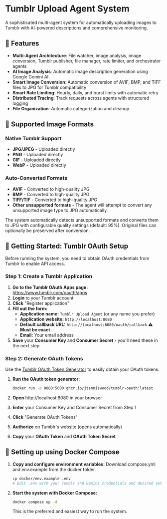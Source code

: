 # Tumblr Upload Agent System

A sophisticated multi-agent system for automatically uploading images to Tumblr with AI-powered descriptions and comprehensive monitoring.

## 🌟 Features

- **Multi-Agent Architecture**: File watcher, image analysis, image conversion, Tumblr publisher, file manager, rate limiter, and orchestrator agents
- **AI Image Analysis**: Automatic image description generation using Google Gemini AI
- **Smart Image Conversion**: Automatic conversion of AVIF, BMP, and TIFF files to JPG for Tumblr compatibility
- **Smart Rate Limiting**: Hourly, daily, and burst limits with automatic retry
- **Distributed Tracing**: Track requests across agents with structured logging
- **File Organization**: Automatic categorization and cleanup

## 📸 Supported Image Formats

### Native Tumblr Support
- **JPG/JPEG** - Uploaded directly
- **PNG** - Uploaded directly  
- **GIF** - Uploaded directly
- **WebP** - Uploaded directly

### Auto-Converted Formats
- **AVIF** - Converted to high-quality JPG
- **BMP** - Converted to high-quality JPG
- **TIFF/TIF** - Converted to high-quality JPG
- **Other unsupported formats** - The agent will attempt to convert any unsupported image type to JPG automatically.

The system automatically detects unsupported formats and converts them to JPG with configurable quality settings (default: 95%). Original files can optionally be preserved after conversion.

## 🔑 Getting Started: Tumblr OAuth Setup

Before running the system, you need to obtain OAuth credentials from Tumblr to enable API access.

### Step 1: Create a Tumblr Application

1. **Go to the Tumblr OAuth Apps page:** https://www.tumblr.com/oauth/apps
2. **Login** to your Tumblr account
3. **Click** "Register application"
4. **Fill out the form:**
   - **Application name:** `Tumblr Upload Agent` (or any name you prefer)
   - **Application website:** `http://localhost:8080`
   - **Default callback URL:** `http://localhost:8080/oauth/callback` ⚠️ **Must be exact**
   - **Email:** Your email address
5. **Save** your **Consumer Key** and **Consumer Secret** - you'll need these in the next step

### Step 2: Generate OAuth Tokens

Use the [Tumblr OAuth Token Generator](https://github.com/jtenniswood/tumblr-oauth) to easily obtain your OAuth tokens:

1. **Run the OAuth token generator:**
   ```bash
   docker run -p 8080:5000 ghcr.io/jtenniswood/tumblr-oauth:latest
   ```

2. **Open** http://localhost:8080 in your browser

3. **Enter** your Consumer Key and Consumer Secret from Step 1

4. **Click** "Generate OAuth Tokens"

5. **Authorize** on Tumblr's website (opens automatically)

6. **Copy** your **OAuth Token** and **OAuth Token Secret**


## 🐳 Setting up using Docker Compose

1. **Copy and configure environment variables:**
   Download compose.yml and env.example from the docker folder.
   
   ```bash
   cp docker/env.example .env
   # Edit .env with your Tumblr and Gemini credentials and desired settings
   ```
2. **Start the system with Docker Compose:**
   ```bash
   docker compose up -d
   ```
   This is the preferred and easiest way to run the system.

